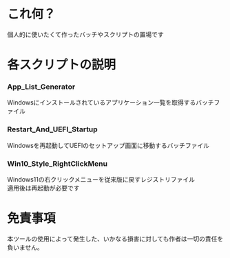 # これ何？
個人的に使いたくて作ったバッチやスクリプトの置場です

# 各スクリプトの説明
### App_List_Generator  
Windowsにインストールされているアプリケーション一覧を取得するバッチファイル  

### Restart_And_UEFI_Startup  
Windowsを再起動してUEFIのセットアップ画面に移動するバッチファイル

### Win10_Style_RightClickMenu  
Windows11の右クリックメニューを従来版に戻すレジストリファイル  
適用後は再起動が必要です  

# 免責事項
本ツールの使用によって発生した、いかなる損害に対しても作者は一切の責任を負いません。  
